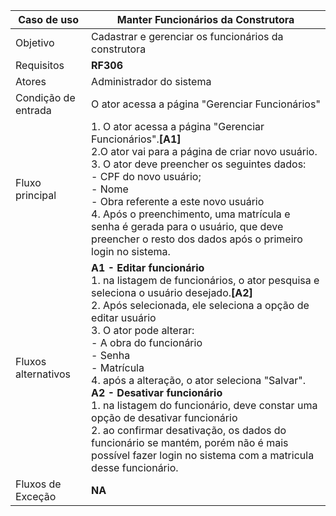 | Caso de uso         | Manter Funcionários da Construtora                                                                                                                                                                                                                                                                                                                                                                                                                                                                                                                                                                                    |
| ------------------- | --------------------------------------------------------------------------------------------------------------------------------------------------------------------------------------------------------------------------------------------------------------------------------------------------------------------------------------------------------------------------------------------------------------------------------------------------------------------------------------------------------------------------------------------------------------------------------------------------------------------- |
| Objetivo            | Cadastrar e gerenciar os funcionários da construtora                                                                                                                                                                                                                                                                                                                                                                                                                                                                                                                                                                  |
| Requisitos          | **RF306**                                                                                                                                                                                                                                                                                                                                                                                                                                                                                                                                                                                                             |
| Atores              | Administrador do sistema                                                                                                                                                                                                                                                                                                                                                                                                                                                                                                                                                                                              |
| Condição de entrada | O ator acessa a página "Gerenciar Funcionários"                                                                                                                                                                                                                                                                                                                                                                                                                                                                                                                                                                       |
| Fluxo principal     | 1. O ator acessa a página "Gerenciar Funcionários".**[A1]**<br> 2.O ator vai para a página de criar novo usuário.  <br>3.  O ator deve preencher os seguintes dados:<br> - CPF do novo usuário; <br> - Nome <br> - Obra referente a este novo usuário <br> 4. Após o preenchimento, uma matrícula e senha é gerada para o usuário, que deve preencher o resto dos dados após o primeiro login no sistema.                                                                                                                                                                                                             |
| Fluxos alternativos | **A1 - Editar funcionário** <br>1. na listagem de funcionários, o ator pesquisa e seleciona o usuário desejado.**[A2]**<br> 2. Após selecionada, ele seleciona a opção de editar usuário<br> 3. O ator pode alterar: <br>- A obra do funcionário <br> - Senha <br> - Matrícula <br> 4. após a alteração, o ator seleciona "Salvar".  <br> **A2 - Desativar funcionário** <br> 1. na listagem do funcionário, deve constar uma opção de desativar funcionário <br> 2. ao confirmar desativação, os dados do funcionário se mantém, porém não é mais possível fazer login no sistema com a matricula desse funcionário. |
| Fluxos de Exceção   | **NA**                                                                                                                                                                                                                                                                                                                                                                                                                                                                                                                                                                                                                |
